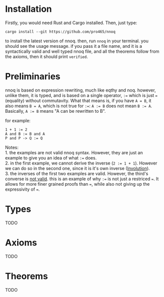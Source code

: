 # Installation
Firstly, you would need Rust and Cargo installed.
Then, just type:
```shell
cargo install --git https://github.com/pro465/nnoq
```
to install the latest version of nnoq.
then, run `nnoq` in your terminal. you should see the usage message. if you pass it a file name, and it is a syntactically valid and well typed nnoq file, and all the theorems follow from the axioms, then it should print `verified`.

# Preliminaries
nnoq is based on expression rewriting, much like eqthy and noq. however, unlike them, it is typed, and is based on a single operator, `:=` which is just `=` (equality) without commutavity.
What that means is, if you have `A = B`, it also means `B = A`, which is not true for `:=`: `A := B` does not mean `B := A`. Basically, `A := B` means "A can be rewritten to B".

for example: 
```
1 + 1 := 2
A and B := B and A
P and P -> Q := Q
```

Notes:   
    1. the examples are not valid nnoq syntax. However, they are just an example to give you an idea of what `:=` does.  
    2. in the first example, we cannot derive the inverse (`2 := 1 + 1`). However we can do so in the second one, since it is it's own inverse ([Involution](https://en.wikipedia.org/wiki/Involution_(mathematics))).   
    3. the inverses of the first two examples are valid. However, the third's converse is [not valid](https://github.com/catseye/Eqthy/issues/4). this is an example of why `:=` is not just a restriced `=`. It allows for more finer grained proofs than `=`, while also not giving up the expressivity of `=`.   
    
# Types
TODO
# Axioms
TODO
# Theorems
TODO
